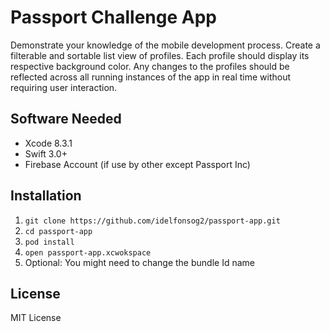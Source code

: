 # Passport Challenge App

Demonstrate your knowledge of the mobile
development process. Create a filterable and sortable list view of profiles. Each profile should display its respective background color. Any changes to the profiles should be reflected across all running instances of the
app in real time without requiring user interaction.



## Software Needed

- Xcode 8.3.1
- Swift 3.0+
- Firebase Account (if use by other except Passport Inc)

## Installation

1. `git clone https://github.com/idelfonsog2/passport-app.git`
2. `cd passport-app`
3. `pod install`
3. `open passport-app.xcwokspace`
4. Optional: You might need to change the bundle Id name

## License
MIT License
